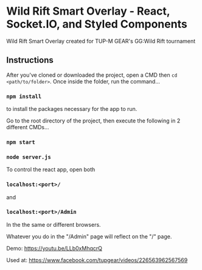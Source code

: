 # Wild Rift Smart Overlay - React, Socket.IO, and Styled Components
Wild Rift Smart Overlay created for TUP-M GEAR's GG:Wild Rift tournament

## Instructions
After you've cloned or downloaded the project, open a CMD then `cd <path/to/folder>`. Once inside the folder, run the command...
### `npm install`
to install the packages necessary for the app to run.

Go to the root directory of the project, then execute the following in 2 different CMDs...
### `npm start`
### `node server.js`

To control the react app, open both
### `localhost:<port>/`
and
### `localhost:<port>/Admin`
In the the same or different browsers.

Whatever you do in the "/Admin" page will reflect on the "/" page.

Demo: https://youtu.be/LLb0xMhqcrQ

Used at: https://www.facebook.com/tupgear/videos/226563962567569
